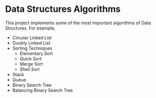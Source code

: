 # Data Structures Algorithms
This project implements some of the most important algorithms of Data Structures. 
For example, 
- Circular Linked List 
- Doubly Linked List
- Sorting Techniques 
  - Elementary Sort
  - Quick Sort
  - Merge Sort
  - Shell Sort
- Stack
- Queue 
- Binary Search Tree
- Balancing Binary Search Tree
